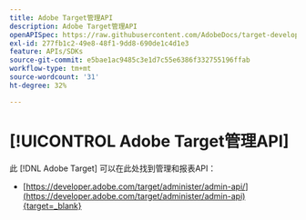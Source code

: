 ```yaml
---
title: Adobe Target管理API
description: Adobe Target管理API
openAPISpec: https://raw.githubusercontent.com/AdobeDocs/target-developers/main/src/admin-api.json
exl-id: 277fb1c2-49e8-48f1-9dd8-690de1c4d1e3
feature: APIs/SDKs
source-git-commit: e5bae1ac9485c3e1d7c55e6386f332755196ffab
workflow-type: tm+mt
source-wordcount: '31'
ht-degree: 32%

---
```


# [!UICONTROL Adobe Target管理API]

此 [!DNL Adobe Target] 可以在此处找到管理和报表API：

* [https://developer.adobe.com/target/administer/admin-api/](https://developer.adobe.com/target/administer/admin-api){target=_blank}

